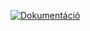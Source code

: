 [![Dokumentáció](https://img.shields.io/badge/Dokument%C3%A1ci%C3%B3-https%3A%2F%2Fmwzx0d--hft--2021222.netlify.app%2F%23%2F-lightgrey?style=for-the-badge&logo=appveyor)](https://mwzx0d-hft-2021222.netlify.app/#/)
